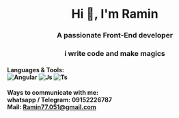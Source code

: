 <center><h1><b>Hi 👋, I'm Ramin</b></h1></center>

<center>
<h3>A passionate Front-End developer</h3>
<h3>i write code and make magics</h3>
</center>

#### Languages & Tools: <br> ![Angular](https://github.com/Ramin-Mehrabanian/Ramin-Mehrabanian/assets/47733873/3180c1a0-c253-4edb-801f-fefbbf260062 "Angular") ![Js](/image/sample.png "Js") ![Ts](/image/sample.png "Ts")

#### Ways to communicate with me: <br> whatsapp / Telegram: 09152226787 <br> Mail: Ramin77.051@gmail.com
